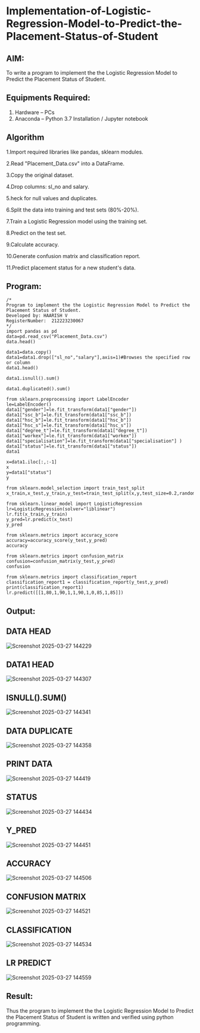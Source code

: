# Implementation-of-Logistic-Regression-Model-to-Predict-the-Placement-Status-of-Student

## AIM:
To write a program to implement the the Logistic Regression Model to Predict the Placement Status of Student.

## Equipments Required:
1. Hardware – PCs
2. Anaconda – Python 3.7 Installation / Jupyter notebook

## Algorithm

1.Import required libraries like pandas, sklearn modules.


2.Read "Placement_Data.csv" into a DataFrame.



3.Copy the original dataset.

4.Drop columns: sl_no and salary.

5.heck for null values and duplicates.


6.Split the data into training and test sets (80%-20%).


7.Train a Logistic Regression model using the training set.



8.Predict on the test set.

9.Calculate accuracy.

10.Generate confusion matrix and classification report.


11.Predict placement status for a new student's data.


## Program:
```
/*
Program to implement the the Logistic Regression Model to Predict the Placement Status of Student.
Developed by: HAARISH V
RegisterNumber:  212223230067
*/
import pandas as pd
data=pd.read_csv("Placement_Data.csv")
data.head()

data1=data.copy()
data1=data1.drop(["sl_no","salary"],axis=1)#Browses the specified row or column
data1.head()

data1.isnull().sum()

data1.duplicated().sum()

from sklearn.preprocessing import LabelEncoder
le=LabelEncoder()
data1["gender"]=le.fit_transform(data1["gender"])
data1["ssc_b"]=le.fit_transform(data1["ssc_b"])
data1["hsc_b"]=le.fit_transform(data1["hsc_b"])
data1["hsc_s"]=le.fit_transform(data1["hsc_s"])
data1["degree_t"]=le.fit_transform(data1["degree_t"])
data1["workex"]=le.fit_transform(data1["workex"])
data1["specialisation"]=le.fit_transform(data1["specialisation"] )     
data1["status"]=le.fit_transform(data1["status"])       
data1

x=data1.iloc[:,:-1]
x
y=data1["status"]
y

from sklearn.model_selection import train_test_split
x_train,x_test,y_train,y_test=train_test_split(x,y,test_size=0.2,random_state=0)

from sklearn.linear_model import LogisticRegression
lr=LogisticRegression(solver="liblinear")
lr.fit(x_train,y_train)
y_pred=lr.predict(x_test)
y_pred

from sklearn.metrics import accuracy_score
accuracy=accuracy_score(y_test,y_pred)
accuracy

from sklearn.metrics import confusion_matrix
confusion=confusion_matrix(y_test,y_pred)
confusion

from sklearn.metrics import classification_report
classification_report1 = classification_report(y_test,y_pred)
print(classification_report1)
lr.predict([[1,80,1,90,1,1,90,1,0,85,1,85]])
```

## Output:

## DATA HEAD
![Screenshot 2025-03-27 144229](https://github.com/user-attachments/assets/f1f948cd-7a83-46ac-bc24-eb4d1ca10bbb)

## DATA1 HEAD
![Screenshot 2025-03-27 144307](https://github.com/user-attachments/assets/1aa2c32b-f6f2-4fa9-8286-24e18d190fdc)

## ISNULL().SUM()
![Screenshot 2025-03-27 144341](https://github.com/user-attachments/assets/9499215e-6483-4041-9bb6-ab8f96cdccba)

## DATA DUPLICATE
![Screenshot 2025-03-27 144358](https://github.com/user-attachments/assets/c7387294-2a85-40e8-aaf6-7cbecdba7232)

## PRINT DATA
![Screenshot 2025-03-27 144419](https://github.com/user-attachments/assets/97a37dfb-5e22-47ac-a358-a3c0674842ff)

## STATUS
![Screenshot 2025-03-27 144434](https://github.com/user-attachments/assets/0972b01c-40fc-4f97-9e06-b189f0e8a8e1)

## Y_PRED
![Screenshot 2025-03-27 144451](https://github.com/user-attachments/assets/716c6219-7077-4115-99ff-6371608feb53)

## ACCURACY
![Screenshot 2025-03-27 144506](https://github.com/user-attachments/assets/c03dbc91-7981-42bd-b68c-cb618d8aaae9)

## CONFUSION MATRIX
![Screenshot 2025-03-27 144521](https://github.com/user-attachments/assets/6068d2d9-ee59-4cf5-bf58-7ba07b351fad)

## CLASSIFICATION
![Screenshot 2025-03-27 144534](https://github.com/user-attachments/assets/8d0529ac-9d5f-4fa6-9ce5-6f23bced3436)

## LR PREDICT
![Screenshot 2025-03-27 144559](https://github.com/user-attachments/assets/e73d7d65-82f3-4c48-886d-235a17a90913)



## Result:
Thus the program to implement the the Logistic Regression Model to Predict the Placement Status of Student is written and verified using python programming.
